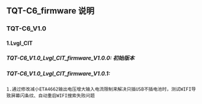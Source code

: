 <!--
 * @Description: None
 * @version: V1.0.0
 * @Author: LILYGO_L
 * @Date: 2023-09-12 18:12:36
 * @LastEditors: LILYGO_L
 * @LastEditTime: 2024-01-06 14:34:22
 * @License: GPL 3.0
-->
## TQT-C6_firmware 说明

### TQT-C6_V1.0

#### 1.Lvgl_CIT
##### TQT-C6_V1.0_Lvgl_CIT_firmware_V1.0.0: 初始版本
##### TQT-C6_V1.0_Lvgl_CIT_firmware_V1.0.1: 
    1.通过修改减小ETA4662输出电压增大输入电流限制来解决只插USB不插电池时，测试WIFI导致屏幕闪条纹、自动重启WIFI搜索失败问题

